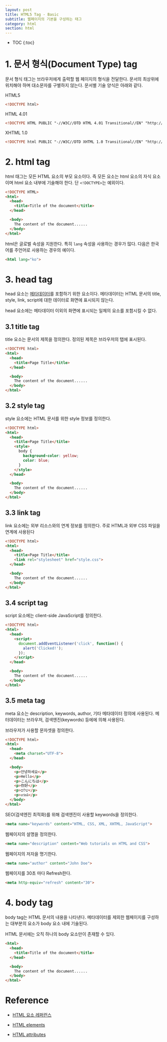 ```yaml
---
layout: post
title: HTML5 Tag - Basic
subtitle: 웹페이지의 기본을 구성하는 태그
category: html
section: html
---
```


* TOC
{:toc}

# 1. 문서 형식(Document Type) tag

문서 형식 태그는 브라우저에게 출력할 웹 페이지의 형식을 전달한다. 문서의 최상위에 위치해야 하며 대소문자를 구별하지 않는다. 문서별 기술 양식은 아래와 같다.

HTML5

```html
<!DOCTYPE html>
```

HTML 4.01

```html
<!DOCTYPE HTML PUBLIC "-//W3C//DTD HTML 4.01 Transitional//EN" "http://www.w3.org/TR/html4/loose.dtd">
```

XHTML 1.0

```html
<!DOCTYPE html PUBLIC "-//W3C//DTD XHTML 1.0 Transitional//EN" "http://www.w3.org/TR/xhtml1/DTD/xhtml1-transitional.dtd">
```

# 2. html tag

html 태그는 모든 HTML 요소의 부모 요소이다. 즉 모든 요소는 html 요소의 자식 요소이며 html 요소 내부에 기술해야 한다. 단 `<!DOCTYPE>`는 예외이다.

```html
<!DOCTYPE HTML>
<html>
  <head>
    <title>Title of the document</title>
  </head>

  <body>
    The content of the document......
  </body>
</html>
```

html은 글로벌 속성을 지원한다. 특히 `lang` 속성을 사용하는 경우가 많다. 다음은 한국어를 주언어로 사용하는 경우의 예이다.

```html
<html lang="ko">
```

# 3. head tag

head 요소는 [메타데이터](https://ko.wikipedia.org/wiki/%EB%A9%94%ED%83%80%EB%8D%B0%EC%9D%B4%ED%84%B0)를 포함하기 위한 요소이다. 메타데이터는 HTML 문서의 title, style, link, script에 대한 데이터로 화면에 표시되지 않는다.

head 요소에는 메타데이터 이외의 화면에 표시되는 일체의 요소를 포함시킬 수 없다.

## 3.1 title tag

title 요소는 문서의 제목을 정의한다. 정의된 제목은 브라우저의 탭에 표시된다.

```html
<!DOCTYPE html>
<html>
  <head>
    <title>Page Title</title>
  </head>

  <body>
    The content of the document......
  </body>
</html>
```

## 3.2 style tag

style 요소에는 HTML 문서를 위한 style 정보를 정의한다.

```html
<!DOCTYPE html>
<html>
  <head>
    <title>Page Title</title>
    <style>
      body {
        background-color: yellow;
        color: blue;
      }
    </style>
  </head>

  <body>
    The content of the document......
  </body>
</html>
```

<p class="result"></p>

## 3.3 link tag

link 요소에는 외부 리소스와의 연계 정보를 정의한다. 주로 HTML과 외부 CSS 파일을 연계에 사용된다

```html
<!DOCTYPE html>
<html>
  <head>
    <title>Page Title</title>
    <link rel="stylesheet" href="style.css">
  </head>

  <body>
    The content of the document......
  </body>
</html>
```

## 3.4 script tag

script 요소에는 client-side JavaScript를 정의한다.

```html
<!DOCTYPE html>
<html>
  <head>
    <script>
      document.addEventListener('click', function() {
        alert('Clicked!');
      });
    </script>
  </head>

  <body>
    The content of the document......
  </body>
</html>
```

<p class="result"></p>

## 3.5 meta tag

meta 요소는 description, keywords, author, 기타 메타데이터 정의에 사용된다. 메터데이터는 브라우저, 검색엔진(keywords) 등에에 의해 사용된다.

브라우저가 사용할 문자셋을 정의한다.

```html
<!DOCTYPE html>
<html>
  <head>
    <meta charset="UTF-8">
  </head>

  <body>
    <p>안녕하세요</p>
    <p>Hello</p>
    <p>こんにちは</p>
    <p>你好</p>
    <p>שלום</p>
    <p>สวัสดี</p>
  </body>
</html>
```

<p class="result"></p>

SEO(검색엔진 최적화)를 위해 검색엔진이 사용할 keywords을 정의한다.

```html
<meta name="keywords" content="HTML, CSS, XML, XHTML, JavaScript">
```

웹페이지의 설명을 정의한다.

```html
<meta name="description" content="Web tutorials on HTML and CSS">
```

웹페이지의 저자을 명기한다.

```html
<meta name="author" content="John Doe">
```

웹페이지를 30초 마다 Refresh한다.

```html
<meta http-equiv="refresh" content="30">
```

# 4. body tag

body tag는 HTML 문서의 내용을 나타낸다. 메타데이터를 제외한 웹페이지를 구성하는 대부분의 요소가 body 요소 내에 기술된다.

HTML 문서에는 오직 하나의 body 요소만이 존재할 수 있다.

```html
<html>
  <head>
    <title>Title of the document</title>
  </head>

  <body>
    The content of the document......
  </body>
</html>
```

# Reference

* [HTML 요소 레퍼런스](https://developer.mozilla.org/ko/docs/Web/HTML/Element)

* [HTML elements](https://www.w3.org/TR/html-markup/elements.html)

* [HTML attributes](https://www.w3.org/TR/html-markup/global-attributes.html#common.attrs.core)
